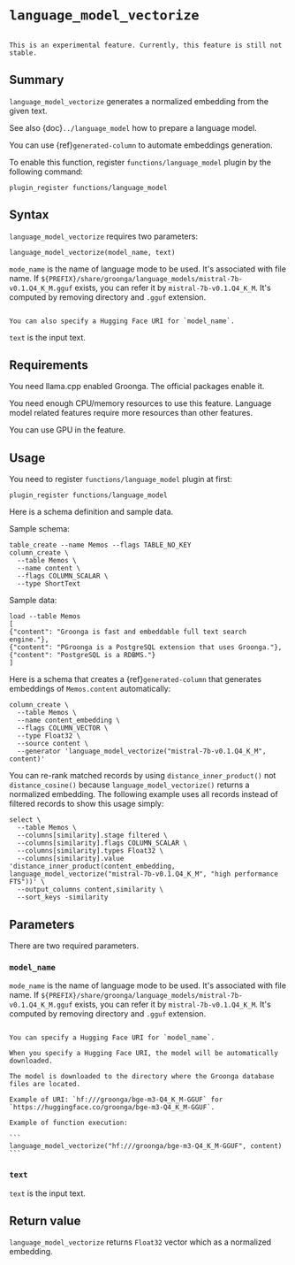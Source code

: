 <!-- groonga-command -->
<!-- database: functions_language_model_vectorize -->

# `language_model_vectorize`

```{versionadded} 14.1.0

```

```{note}
This is an experimental feature. Currently, this feature is still not stable.
```

## Summary

`language_model_vectorize` generates a normalized embedding from the
given text.

See also {doc}`../language_model` how to prepare a language model.

You can use {ref}`generated-column` to automate embeddings generation.

To enable this function, register `functions/language_model` plugin by
the following command:

```shell
plugin_register functions/language_model
```

## Syntax

`language_model_vectorize` requires two parameters:

```
language_model_vectorize(model_name, text)
```

`mode_name` is the name of language mode to be used. It's associated
with file name. If
`${PREFIX}/share/groonga/language_models/mistral-7b-v0.1.Q4_K_M.gguf`
exists, you can refer it by `mistral-7b-v0.1.Q4_K_M`. It's computed by
removing directory and `.gguf` extension.

```{versionadded} 15.1.8

You can also specify a Hugging Face URI for `model_name`.

```

`text` is the input text.

## Requirements

You need llama.cpp enabled Groonga. The official packages enable it.

You need enough CPU/memory resources to use this feature. Language
model related features require more resources than other features.

You can use GPU in the feature.

## Usage

You need to register `functions/language_model` plugin at first:

<!-- groonga-command -->

```{include} ../../example/reference/functions/language_model_vectorize/usage_register.md
plugin_register functions/language_model
```

Here is a schema definition and sample data.

Sample schema:

<!-- groonga-command -->

```{include} ../../example/reference/functions/language_model_vectorize/usage_setup_schema.md
table_create --name Memos --flags TABLE_NO_KEY
column_create \
  --table Memos \
  --name content \
  --flags COLUMN_SCALAR \
  --type ShortText
```

Sample data:

<!-- groonga-command -->

```{include} ../../example/reference/functions/language_model_vectorize/usage_setup_data.md
load --table Memos
[
{"content": "Groonga is fast and embeddable full text search engine."},
{"content": "PGroonga is a PostgreSQL extension that uses Groonga."},
{"content": "PostgreSQL is a RDBMS."}
]
```

Here is a schema that creates a {ref}`generated-column` that
generates embeddings of `Memos.content` automatically:

<!-- groonga-command -->

```{include} ../../example/reference/functions/language_model_vectorize/usage_setup_generated_column.md
column_create \
  --table Memos \
  --name content_embedding \
  --flags COLUMN_VECTOR \
  --type Float32 \
  --source content \
  --generator 'language_model_vectorize("mistral-7b-v0.1.Q4_K_M", content)'
```

You can re-rank matched records by using `distance_inner_product()`
not `distance_cosine()` because `language_model_vectorize()` returns a
normalized embedding. The following example uses all records instead
of filtered records to show this usage simply:

<!-- groonga-command -->

```{include} ../../example/reference/functions/language_model_vectorize/usage_rerank.md
select \
  --table Memos \
  --columns[similarity].stage filtered \
  --columns[similarity].flags COLUMN_SCALAR \
  --columns[similarity].types Float32 \
  --columns[similarity].value 'distance_inner_product(content_embedding, language_model_vectorize("mistral-7b-v0.1.Q4_K_M", "high performance FTS"))' \
  --output_columns content,similarity \
  --sort_keys -similarity
```

## Parameters

There are two required parameters.

### `model_name`

`mode_name` is the name of language mode to be used. It's associated
with file name. If
`${PREFIX}/share/groonga/language_models/mistral-7b-v0.1.Q4_K_M.gguf`
exists, you can refer it by `mistral-7b-v0.1.Q4_K_M`. It's computed by
removing directory and `.gguf` extension.

````{versionadded} 15.1.8

You can specify a Hugging Face URI for `model_name`.

When you specify a Hugging Face URI, the model will be automatically downloaded.

The model is downloaded to the directory where the Groonga database files are located.

Example of URI: `hf:///groonga/bge-m3-Q4_K_M-GGUF` for `https://huggingface.co/groonga/bge-m3-Q4_K_M-GGUF`.

Example of function execution:

```
language_model_vectorize("hf:///groonga/bge-m3-Q4_K_M-GGUF", content)
```

````

### `text`

`text` is the input text.

## Return value

`language_model_vectorize` returns `Float32` vector which as a
normalized embedding.
